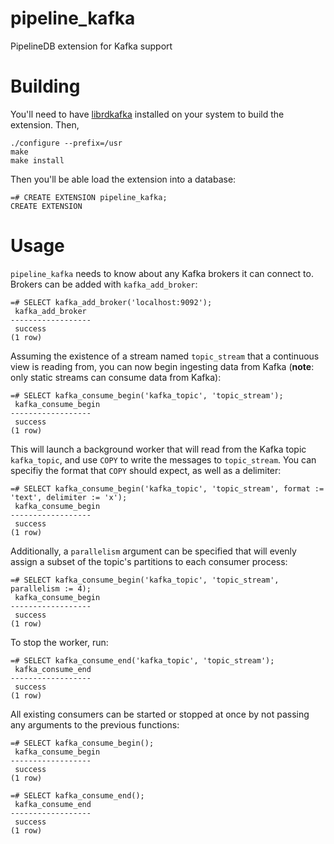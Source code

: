# pipeline_kafka

PipelineDB extension for Kafka support

# Building

You'll need to have [librdkafka](https://github.com/edenhill/librdkafka) installed on your system to build the extension. Then,


```
./configure --prefix=/usr
make
make install
```

Then you'll be able load the extension into a database:

```
=# CREATE EXTENSION pipeline_kafka;
CREATE EXTENSION
```

# Usage

`pipeline_kafka` needs to know about any Kafka brokers it can connect to. Brokers can be added with `kafka_add_broker`:

```
=# SELECT kafka_add_broker('localhost:9092');
 kafka_add_broker
------------------
 success
(1 row)
```

Assuming the existence of a stream named `topic_stream` that a continuous view is reading from, you can now begin ingesting data from Kafka (**note**: only static streams can consume data from Kafka):

```
=# SELECT kafka_consume_begin('kafka_topic', 'topic_stream');
 kafka_consume_begin
------------------
 success
(1 row)
```

This will launch a background worker that will read from the Kafka topic `kafka_topic`, and use `COPY` to write the messages to `topic_stream`. You can specifiy the format that `COPY` should expect, as well as a delimiter:

```
=# SELECT kafka_consume_begin('kafka_topic', 'topic_stream', format := 'text', delimiter := 'x');
 kafka_consume_begin
------------------
 success
(1 row)
```

Additionally, a `parallelism` argument can be specified that will evenly assign a subset of the topic's partitions to each consumer process:

```
=# SELECT kafka_consume_begin('kafka_topic', 'topic_stream', parallelism := 4);
 kafka_consume_begin
------------------
 success
(1 row)
```


To stop the worker, run:

```
=# SELECT kafka_consume_end('kafka_topic', 'topic_stream');
 kafka_consume_end
------------------
 success
(1 row)
```

All existing consumers can be started or stopped at once by not passing any arguments to the previous functions:

```
=# SELECT kafka_consume_begin();
 kafka_consume_begin
------------------
 success
(1 row)

=# SELECT kafka_consume_end();
 kafka_consume_end
------------------
 success
(1 row)
```
